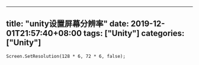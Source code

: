 ﻿
---
title: "unity设置屏幕分辨率"
date: 2019-12-01T21:57:40+08:00
tags: ["Unity"]
categories: ["Unity"]
---

<!--more-->


```
Screen.SetResolution(128 * 6, 72 * 6, false);
```
